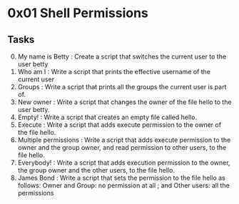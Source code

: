 # 0x01 Shell Permissions

## Tasks
0. My name is Betty : Create a script that switches the current user to the user betty
1. Who am I : Write a script that prints the effective username of the current user
2. Groups : Write a script that prints all the groups the current user is part of.
3. New owner : Write a script that changes the owner of the file hello to the user betty.
4. Empty! : Write a script that creates an empty file called hello.
5. Execute : Write a script that adds execute permission to the owner of the file hello.
6. Multiple permissions : Write a script that adds execute permission to the owner and the group owner, and read permission to other users, to the file hello.
7. Everybody! : Write a script that adds execution permission to the owner, the group owner and the other users, to the file hello.
8. James Bond : Write a script that sets the permission to the file hello as follows: Owner and Group: no permission at all ; and Other users: all the permissions
